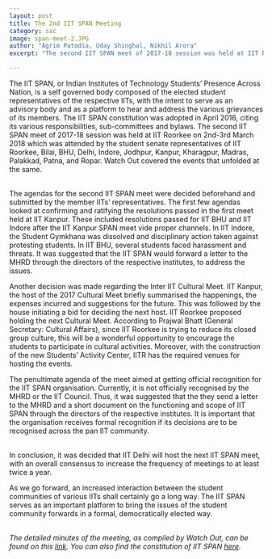 ```yaml
---
layout: post
title: The 2nd IIT SPAN Meeting
category: sac
image: span-meet-2.JPG
author: "Agrim Patodia, Uday Shinghal, Nikhil Arora"
excerpt: "The second IIT SPAN meet of 2017-18 session was held at IIT Roorkee on 2nd-3rd March 2018 which was attended by the student senate representatives of IIT Roorkee, Bilai, BHU, Delhi, Indore, Jodhpur, Kanpur, Kharagpur, Madras, Palakkad, Patna, and Ropar. Watch Out covered the events that unfolded at the same."

---
```


The IIT SPAN, or Indian Institutes of Technology Students’ Presence Across Nation, is a self governed body composed of the elected student representatives of the respective IITs, with the intent to serve as an advisory body and as a platform to hear and address the various grievances of its members. The IIT SPAN constitution was adopted in April 2016, citing its various responsibilities, sub-committees and bylaws. The second IIT SPAN meet of 2017-18 session was held at IIT Roorkee on 2nd-3rd March 2018 which was attended by the student senate representatives of IIT Roorkee, Bilai, BHU, Delhi, Indore, Jodhpur, Kanpur, Kharagpur, Madras, Palakkad, Patna, and Ropar. Watch Out covered the events that unfolded at the same.
<br><br>

The agendas for the second IIT SPAN meet were decided beforehand and submitted by the member IITs’ representatives. The first few agendas looked at confirming and ratifying the resolutions passed in the first meet held at IIT Kanpur. These included resolutions passed for IIT BHU and IIT Indore after the IIT Kanpur SPAN meet vide proper channels. In IIT Indore, the Student Gymkhana was dissolved and disciplinary action taken against protesting students. In IIT BHU, several students faced harassment and threats. It was suggested that the IIT SPAN would forward a letter to the MHRD through the directors of the respective institutes, to address the issues.

Another decision was made regarding the Inter IIT Cultural Meet. IIT Kanpur, the host of the 2017 Cultural Meet briefly summarised the happenings, the expenses incurred and suggestions for the future. This was followed by the house initiating a bid for deciding the next host. IIT Roorkee proposed holding the next Cultural Meet. According to Prajwal Bhatt (General Secretary: Cultural Affairs), since IIT Roorkee is trying to reduce its closed group culture, this will be a wonderful opportunity to encourage the students to participate in cultural activities. Moreover, with the construction of the new Students’ Activity Center, IITR has the required venues for hosting the events. 

The penultimate agenda of the meet aimed at getting official recognition for the IIT SPAN organisation. Currently, it is not officially recognised by the MHRD or the IIT Council. Thus, it was suggested that the they send a letter to the MHRD and a short document on the functioning and scope of IIT SPAN through the directors of the respective institutes. It is important that the organisation receives formal recognition if its decisions are to be recognised across the pan IIT community.
<br><br>

In conclusion, it was decided that IIT Delhi will host the next IIT SPAN meet, with an overall consensus to increase the frequency of meetings to at least twice a year. 

As we go forward, an increased interaction between the student communities of various IITs shall certainly go a long way. The IIT SPAN serves as an important platform to bring the issues of the student community forwards in a formal, democratically elected way.
<br><br>

_The detailed minutes of the meeting, as compiled by Watch Out, can be found on this <span style="color:#0645AD">[link](https://drive.google.com/file/d/1dQks8HCgGtiigDm1rYO6eVmkluzF-_04/view)</span>. You can also find the constitution of IIT SPAN <span style="color:#0645AD">[here](https://drive.google.com/file/d/1TCU_ncbKKBQE83cY03aMtB3dvETWfgcO/view)</span>._

